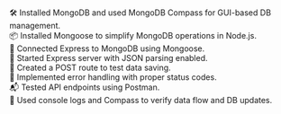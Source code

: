 🛠️ Installed MongoDB and used MongoDB Compass for GUI-based DB management.
<br>
📦 Installed Mongoose to simplify MongoDB operations in Node.js.
<br>
🔗 Connected Express to MongoDB using Mongoose.
<br>
🚀 Started Express server with JSON parsing enabled.
<br>
🧪 Created a POST route to test data saving.
<br>
🧯 Implemented error handling with proper status codes.
<br>
📬 Tested API endpoints using Postman.
<br>
🧃 Used console logs and Compass to verify data flow and DB updates.
